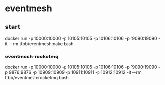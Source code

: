 # eventmesh
## start
docker run -p 10000:10000 -p 10105:10105 -p 10106:10106 -p 19090:19090 -it --rm ttbb/eventmesh:nake bash
### eventmesh-rocketmq
docker run -p 10000:10000 -p 10105:10105 -p 10106:10106 -p 19090:19090 -p 9876:9876 -p 10909:10909 -p 10911:10911 -p 10912:10912 -it --rm ttbb/eventmesh:rocketmq bash
